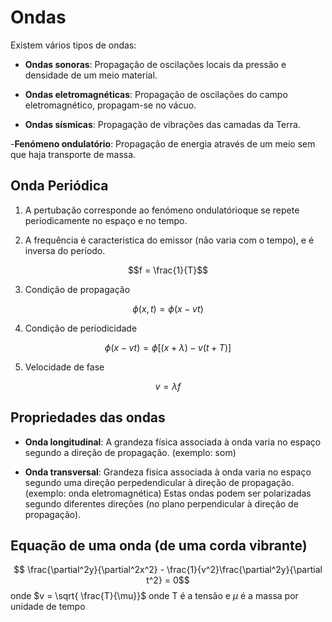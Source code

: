# Ondas

Existem vários tipos de ondas:

- **Ondas sonoras**: Propagação de oscilações locais da pressão e densidade de um meio material.

- **Ondas eletromagnéticas**: Propagação de oscilações do campo eletromagnético, propagam-se no vácuo.

- **Ondas sísmicas**: Propagação de vibrações das camadas da Terra.

-**Fenómeno ondulatório**: Propagação de energia através de um meio sem que haja transporte de massa.

## Onda Periódica

1. A pertubação corresponde ao fenómeno ondulatórioque se repete periodicamente no espaço e no tempo.

2. A frequência é caracteristica do emissor (não varia com o tempo), e é inversa do período.

$$f = \frac{1}{T}$$

3. Condição de propagação

$$\phi(x, t) = \phi(x -vt)$$

4. Condição de periodicidade

$$\phi(x - vt) = \phi[(x + \lambda) -v(t + T)]$$

5. Velocidade de fase

$$v = \lambda f$$

## Propriedades das ondas

- **Onda longitudinal**: A grandeza física associada à onda varia no espaço segundo a direção de propagação. (exemplo: som)

- **Onda transversal**: Grandeza fisica associada à onda varia no espaço segundo uma direção perpedendicular à direção de propagação. (exemplo: onda eletromagnética) Estas ondas podem ser polarizadas segundo diferentes direções (no plano perpendicular à direção de propagação).

## Equação de uma onda (de uma corda vibrante)

$$ \frac{\partial^2y}{\partial^2x^2} - \frac{1}{v^2}\frac{\partial^2y}{\partial t^2} = 0$$
onde
$v = \sqrt{ \frac{T}{\mu}}$
onde T é a tensão e $\mu$ é a massa por unidade de tempo
